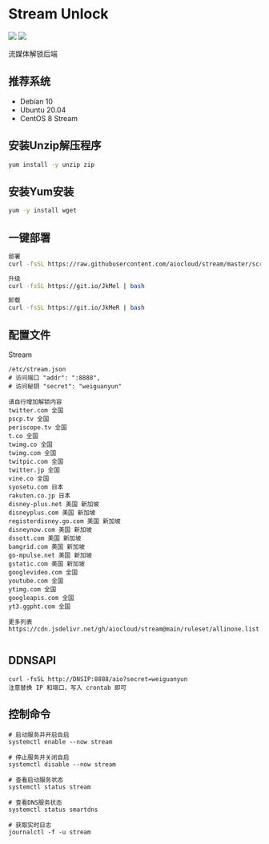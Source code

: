 # Stream Unlock
[![](https://img.shields.io/badge/Telegram-Group-blue)](https://t.me/aioCloud)
[![](https://img.shields.io/badge/Telegram-Channel-green)](https://t.me/aioCloud_channel) 

流媒体解锁后端

## 推荐系统
- Debian 10
- Ubuntu 20.04
- CentOS 8 Stream

## 安装Unzip解压程序
```bash
yum install -y unzip zip
```

## 安装Yum安装
```bash
yum -y install wget
```

## 一键部署
```bash
部署
curl -fsSL https://raw.githubusercontent.com/aiocloud/stream/master/scripts/kickstart.sh | bash

升级
curl -fsSL https://git.io/JkMel | bash

卸载
curl -fsSL https://git.io/JkMeR | bash
```

## 配置文件
Stream
```
/etc/stream.json
# 访问端口 "addr": ":8888",
# 访问秘钥 "secret": "weiguanyun"

请自行增加解锁内容
twitter.com 全国
pscp.tv 全国
periscope.tv 全国
t.co 全国
twimg.co 全国
twimg.com 全国
twitpic.com 全国
twitter.jp 全国
vine.co 全国
syosetu.com 日本
rakuten.co.jp 日本
disney-plus.net 美国 新加坡
disneyplus.com 美国 新加坡
registerdisney.go.com 美国 新加坡
disneynow.com 美国 新加坡
dssott.com 美国 新加坡
bamgrid.com 美国 新加坡
go-mpulse.net 美国 新加坡
gstatic.com 美国 新加坡
googlevideo.com 全国
youtube.com 全国
ytimg.com 全国
googleapis.com 全国
yt3.ggpht.com 全国

更多列表https://cdn.jsdelivr.net/gh/aiocloud/stream@main/ruleset/allinone.list


```

## DDNSAPI
```
curl -fsSL http://DNSIP:8888/aio?secret=weiguanyun
注意替换 IP 和端口，写入 crontab 即可
```

## 控制命令
```
# 启动服务并开启自启
systemctl enable --now stream

# 停止服务并关闭自启
systemctl disable --now stream

# 查看启动服务状态
systemctl status stream

# 查看DNS服务状态
systemctl status smartdns

# 获取实时日志
journalctl -f -u stream
```
